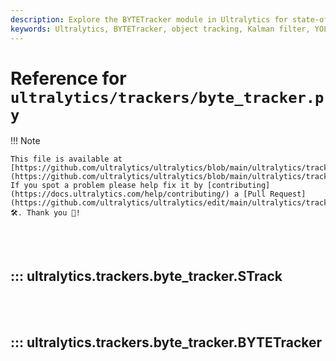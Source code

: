 ```yaml
---
description: Explore the BYTETracker module in Ultralytics for state-of-the-art object tracking using Kalman filtering. Learn about its classes, methods, and attributes.
keywords: Ultralytics, BYTETracker, object tracking, Kalman filter, YOLOv8, documentation
---
```


# Reference for `ultralytics/trackers/byte_tracker.py`

!!! Note

    This file is available at [https://github.com/ultralytics/ultralytics/blob/main/ultralytics/trackers/byte_tracker.py](https://github.com/ultralytics/ultralytics/blob/main/ultralytics/trackers/byte_tracker.py). If you spot a problem please help fix it by [contributing](https://docs.ultralytics.com/help/contributing/) a [Pull Request](https://github.com/ultralytics/ultralytics/edit/main/ultralytics/trackers/byte_tracker.py) 🛠️. Thank you 🙏!

<br><br>

## ::: ultralytics.trackers.byte_tracker.STrack

<br><br>

## ::: ultralytics.trackers.byte_tracker.BYTETracker

<br><br>
